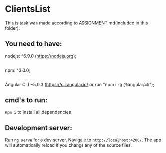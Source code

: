 # ClientsList

This is task was made according to ASSIGNMENT.md(included in this folder). 

## You need to have:

nodejs:  	^6.9.0  (https://nodejs.org);
##
npm: 		^3.0.0;
##
Angular CLI	~5.0.3	(https://cli.angular.io/ or run "npm i -g @angular/cli");

## cmd's to run:

`npm i` to install all dependencies

## Development server:

Run `ng serve` for a dev server. Navigate to `http://localhost:4200/`. The app will automatically reload if you change any of the source files.


